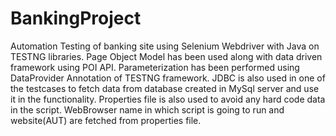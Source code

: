 # BankingProject
Automation Testing of banking site  using Selenium Webdriver with Java on TESTNG libraries.
Page Object Model has been used along with data driven framework using POI API.
Parameterization has been performed using DataProvider Annotation of TESTNG framework.
JDBC is also used in one of the testcases to fetch data from database created in MySql server and use it in the functionality.
Properties file is also used to avoid any hard code data in the script.
WebBrowser name in which script is going to run and website(AUT) are fetched from properties file.
